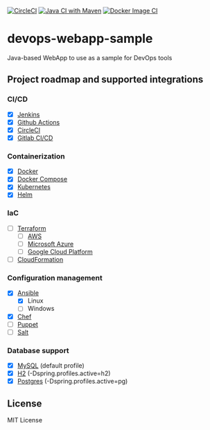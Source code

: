 [![CircleCI](https://dl.circleci.com/status-badge/img/gh/RevianLabs/devops-webapp-sample/tree/master.svg?style=svg)](https://dl.circleci.com/status-badge/redirect/gh/RevianLabs/devops-webapp-sample/tree/master)
[![Java CI with Maven](https://github.com/RevianLabs/devops-webapp-sample/actions/workflows/maven.yml/badge.svg?branch=master)](https://github.com/RevianLabs/devops-webapp-sample/actions/workflows/maven.yml)
[![Docker Image CI](https://github.com/RevianLabs/devops-webapp-sample/actions/workflows/docker-image.yml/badge.svg?branch=master)](https://github.com/RevianLabs/devops-webapp-sample/actions/workflows/docker-image.yml)

# devops-webapp-sample
Java-based WebApp to use as a sample for DevOps tools


## Project roadmap and supported integrations

### CI/CD

 * [x] [Jenkins](https://www.jenkins.io/)
 * [x] [Github Actions](https://github.com/features/actions)
 * [x] [CircleCI](https://circleci.com/)
 * [x] [Gitlab CI/CD](https://docs.gitlab.com/ee/ci/)
 
### Containerization

 * [x] [Docker](https://www.docker.com/)
 * [x] [Docker Compose](https://docs.docker.com/compose/)
 * [x] [Kubernetes](https://kubernetes.io/)
 * [x] [Helm](https://helm.sh/)
 
### IaC

 * [ ] [Terraform](https://www.terraform.io/)
     * [ ] [AWS](https://aws.amazon.com/)
     * [ ] [Microsoft Azure](https://azure.microsoft.com/en-us/)
     * [ ] [Google Cloud Platform](https://cloud.google.com/)
 * [ ] [CloudFormation](https://aws.amazon.com/cloudformation/)
 
### Configuration management

 * [x] [Ansible](https://www.ansible.com/)
     * [x] Linux
     * [ ] Windows
 * [x] [Chef](https://www.chef.io/)
 * [ ] [Puppet](https://puppet.com/)
 * [ ] [Salt](https://saltproject.io/)

### Database support

 * [x] [MySQL](https://www.mysql.com/) (default profile)
 * [x] [H2](https://www.h2database.com/html/main.html) (-Dspring.profiles.active=h2)
 * [x] [Postgres](https://www.postgresql.org/) (-Dspring.profiles.active=pg)

## License

MIT License
